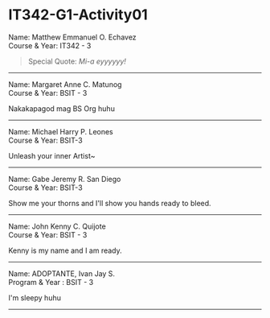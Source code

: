 # IT342-G1-Activity01 
Name: Matthew Emmanuel O. Echavez\
Course & Year: IT342 - 3

> Special Quote: _Mi-a eyyyyyy!_
*** 


Name: Margaret Anne C. Matunog  
Course & Year: BSIT - 3

Nakakapagod mag BS Org huhu

***

Name: Michael Harry P. Leones<br>
Course & Year: BSIT-3

Unleash your inner Artist~

****

Name: Gabe Jeremy R. San Diego<br>
Course & Year: BSIT-3

Show me your thorns and I'll show you hands ready to bleed.

***

Name: John Kenny C. Quijote <br>
Course & Year: BSIT - 3

Kenny is my name and I am ready.

****

Name: ADOPTANTE, Ivan Jay S. <br>
Program & Year : BSIT - 3

I'm sleepy huhu


****